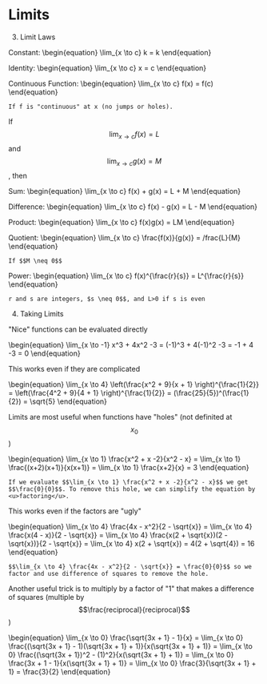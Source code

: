 # Limits
3. Limit Laws

Constant:
\begin{equation}
\lim_{x \to c} k = k
\end{equation}

Identity:
\begin{equation}
\lim_{x \to c} x = c
\end{equation}

Continuous Function:
\begin{equation}
\lim_{x \to c} f(x) = f(c)
\end{equation}

    If f is "continuous" at x (no jumps or holes).

If $$\lim_{x \to c} f(x) = L$$ and $$\lim_{x \to c} g(x) = M$$ , then

Sum:
\begin{equation}
\lim_{x \to c} f(x) + g(x) = L + M
\end{equation}

Difference:
\begin{equation}
\lim_{x \to c} f(x) - g(x) = L - M
\end{equation}

Product:
\begin{equation}
\lim_{x \to c} f(x)g(x) = LM
\end{equation}

Quotient:
\begin{equation}
\lim_{x \to c} \frac{f(x)}{g(x)} = /frac{L}{M}
\end{equation}

    If $$M \neq 0$$

Power:
\begin{equation}
\lim_{x \to c} f(x)^{\frac{r}{s}} = L^{\frac{r}{s}}
\end{equation}

    r and s are integers, $s \neq 0$$, and L>0 if s is even


4. Taking Limits

"Nice" functions can be evaluated directly

\begin{equation}
\lim_{x \to -1} x^3 + 4x^2 -3 = (-1)^3 + 4(-1)^2 -3 = -1 + 4 -3 = 0
\end{equation}

This works even if they are complicated

\begin{equation}
\lim_{x \to 4} \left(\frac{x^2 + 9}{x + 1} \right)^{\frac{1}{2}} = \left(\frac{4^2 + 9}{4 + 1} \right)^{\frac{1}{2}} = (\frac{25}{5})^(\frac{1}{2}) = \sqrt{5}
\end{equation}

Limits are most useful when functions have "holes" (not definited at $$x_{\text{0}}$$)

\begin{equation}
\lim_{x \to 1} \frac{x^2 + x -2}{x^2 - x} = \lim_{x \to 1} \frac{(x+2)(x+1)}{x(x+1)} = \lim_{x \to 1} \frac{x+2}{x} = 3
\end{equation}

    If we evaluate $$\lim_{x \to 1} \frac{x^2 + x -2}{x^2 - x}$$ we get $$\frac{0}{0}$$. To remove this hole, we can simplify the equation by <u>factoring</u>.

This works even if the factors are "ugly"

\begin{equation}
\lim_{x \to 4} \frac{4x - x^2}{2 - \sqrt{x}} = \lim_{x \to 4} \frac{x(4 - x)}{2 - \sqrt{x}} = \lim_{x \to 4} \frac{x(2 + \sqrt{x})(2 - \sqrt{x})}{2 - \sqrt{x}} = \lim_{x \to 4} x(2 + \sqrt{x}) = 4(2 + \sqrt{4}) = 16
\end{equation}

    $$\lim_{x \to 4} \frac{4x - x^2}{2 - \sqrt{x}} = \frac{0}{0}$$ so we factor and use difference of squares to remove the hole.

Another useful trick is to multiply by a factor of "1" that makes a difference of squares (multiple by $$\frac{reciprocal}{reciprocal}$$)

\begin{equation}
\lim_{x \to 0} \frac{\sqrt{3x + 1} - 1}{x} = \lim_{x \to 0} \frac{(\sqrt{3x + 1} - 1)(\sqrt{3x + 1} + 1)}{x(\sqrt{3x + 1} + 1)} = \lim_{x \to 0} \frac{(\sqrt{3x + 1})^2 - (1)^2}{x(\sqrt{3x + 1} + 1)} = \lim_{x \to 0} \frac{3x + 1 - 1}{x(\sqrt{3x + 1} + 1)} = \lim_{x \to 0} \frac{3}{\sqrt{3x + 1} + 1} = \frac{3}{2}
\end{equation}

